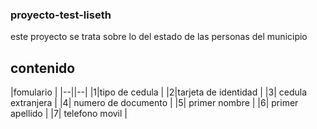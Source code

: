 ### proyecto-test-liseth
este proyecto se trata sobre lo del estado de las personas del municipio  
## contenido
|fomulario |
|--||--|
|1|tipo de cedula |
|2|tarjeta de identidad |
|3| cedula extranjera |
|4| numero de documento |
|5| primer nombre |
|6| primer apellido |
|7| telefono movil |
